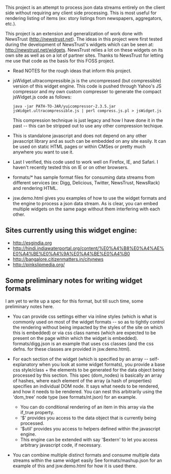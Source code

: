 This project is an attempt to process json data streams entirely on the client side
without requiring any client side processing.  This is most useful for rendering
listing of items (ex: story listings from newspapers, aggregators, etc.).

This project is an extension and generalization of work done with NewsTrust (http://newstrust.net).
The ideas in this project were first tested during the development of NewsTrust's widgets
which can be seen at: http://newstrust.net/widgets.  NewsTrust relies a lot on these
widgets on its own site as well as on a lot of partner sites.  Thanks to NewsTrust for
letting me use that code as the basis for this FOSS project.

* Read NOTES for the rough ideas that inform this project.

* jsWidget.ultracompressible.js is the uncompressed (but compressible) version of
  this widget engine.  This code is pushed through Yahoo's JS compressor and my own
  custom compresser to generate the compact jsWidget.js code as follows:

    `java -jar PATH-TO-JAR/yuicompressor-2.3.5.jar jsWidget.ultracompressible.js | perl compress.js.pl > jsWidget.js`

  This compression technique is just legacy and how I have done it in the past -- this
  can be stripped out to use any other compression techique.

* This is standalone javascript and does not depend on any other javascript library and
  as such can be embedded on any site easily.  It can be used on static HTML pages or within
  CMSes or pretty much anywhere you want to use it.

* Last I verified, this code used to work well on Firefox, IE, and Safari.  I haven't recently 
  tested this on IE or on other browsers.

* formats/* has sample format files for consuming data streams from different services
  (ex: Digg, Delicious, Twitter, NewsTrust, NewsRack) and rendering HTML.

* jsw.demo.html gives you examples of how to use the widget formats and the engine to process
  a json data stream.  As is clear, you can embed multiple widgets on the same page without
  them interfering with each other.

Sites currently using this widget engine:
-----------------------------------------
* http://esgindia.org
* http://hindi.indiawaterportal.org/content/%E0%A4%B8%E0%A4%AE%E0%A4%BE%E0%A4%9A%E0%A4%BE%E0%A4%B0
* http://bangalore.citizenmatters.in/citynews
* http://pinkslipmedia.org/

Some preliminary notes for writing widget formats
-------------------------------------------------
I am yet to write up a spec for this format, but till such time, some preliminary notes here.

* You can provide css settings either via inline styles (which is what is commonly used on most of 
  the widget formats -- so as to tightly control the rendering without being impacted by the styles
  of the site on which this is embedded) or via css class names (which are expected to be present
  on the page within which the widget is embedded).
  formats/digg.json is an example that uses css classes (and the css defns. for these classes are provided
  in jsw.demo.html).

* For each section of the widget (which is specified by an array -- self-explanatory when you look
  at some widget formats), you provide a base css style/class + the elements to be generated for
  the data object being processed by this section.  This spec (dom_nodes) is basically an array of hashes,
  where each element of the array (a hash of properties) specifies an individual DOM node.  It says
  what needs to be rendered, and how it needs to be rendered.  You can nest this arbitrarily using
  the 'dom_tree' node type (see formats/nt.json) for an example.
  
  * You can do conditional rendering of an item in this array via the if_true property. 
  * '$' provides you access to the data object that is currently being processed.  
  * '$util' provides you access to helpers defined within the javascript engine.  
  * This engine can be extended with say '$extern' to let you access arbitrary javascript code, if necessary.

* You can combine multiple distinct formats and consume multiple data streams within the same widget easily
  See formats/mashup.json for an example of this and jsw.demo.html for how it is used there.
